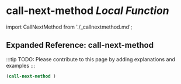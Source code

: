 # **call-next-method** *Local Function*

import CallNextMethod from './_callnextmethod.md';

<CallNextMethod />

## Expanded Reference: call-next-method

:::tip
TODO: Please contribute to this page by adding explanations and examples
:::

```lisp
(call-next-method )
```
